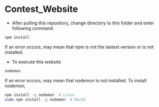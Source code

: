 # Contest_Website

* After pulling this repository, change directory to this folder and enter following command.

```bash
npm install
```

If an error occurs, may mean that npm is not the lastest version or is not installed.


* To execute this website

```bash
nodemon
```


If an error occurs, may mean that nodemon is not installed. To install nodemon,

```bash
npm install -g nodemon  # Linux
sudo npm install -g nodemon  # MacOS
```